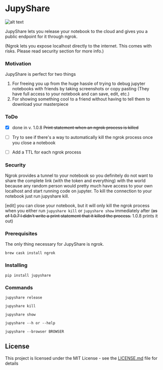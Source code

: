 # JupyShare

![alt text](https://preview.ibb.co/mkuu9a/MV_wczu_ZTNOLzb_K5_J4_Vf_NQ.png)

JupyShare lets you release your notebook to the cloud and gives you a public endpoint for it through ngrok.

(Ngrok lets you expose localhost directly to the internet. This comes with risks. Please read security section for more info.)

### Motivation
JupyShare is perfect for two things
1.  For freeing you up from the huge hassle of trying to debug jupyter notebooks with friends by taking screenshots or copy pasting (They have full access to your notebook and can save, edit, etc.)
2.  For showing something cool to a friend without having to tell them to download your masterpiece

### ToDo

- [X]  done in v. 1.0.8 ~~Print statement when an ngrok process is killed~~
- [ ]  Try to see if there's a way to automatically kill the ngrok process once you close a notebook
- [ ] Add a TTL for each ngrok process


### Security
Ngrok provides a tunnel to your notebook so you definitely do not want to share the complete link (with the token and everything) with the world because any random person would pretty much have access to your own localhost and start running code on jupyter. To kill the connection to your notebook just run jupyshare kill.


[edit] you can close your notebook, but it will only kill the ngrok process when you either run `jupyshare kill` or `jupyshare show` immediately after (~~as of 1.0.7 I didn't write a print statement that it killed the process.~~ 1.0.8 prints it out)


### Prerequisites

The only thing necessary for JupyShare is ngrok.

```
brew cask install ngrok
```

### Installing

```
pip install jupyshare
```

### Commands

```
jupyshare release

jupyshare kill

jupyshare show

jupyshare --h or --help

jupyshare --browser BROWSER
```

## License

This project is licensed under the MIT License - see the [LICENSE.md](LICENSE.md) file for details



